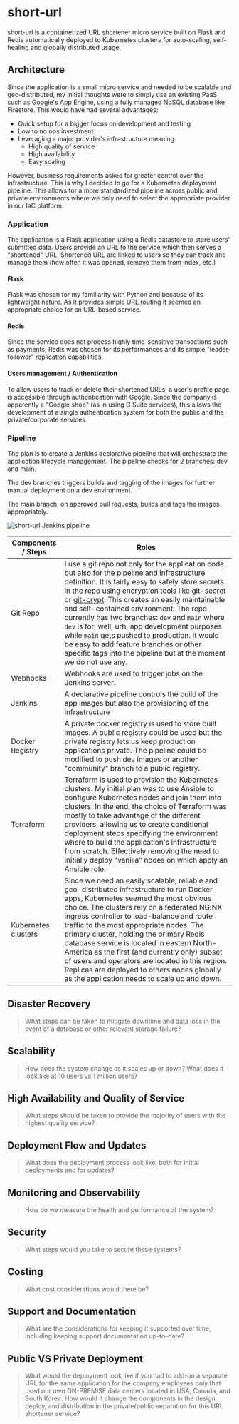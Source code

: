 # short-url
short-url is a containerized URL shortener micro service built on Flask and Redis automatically deployed to Kubernetes clusters for auto-scaling, self-healing and globally distributed usage.

## Architecture
Since the application is a small micro service and needed to be scalable and geo-distributed, my initial thoughts were to simply use an existing PaaS such as Google's App Engine, using a fully managed NoSQL database like Firestore. This would have had several advantages:
* Quick setup for a bigger focus on development and testing
* Low to no ops investment
* Leveraging a major provider's infrastructure meaning:
  * High quality of service
  * High availability
  * Easy scaling

However, business requirements asked for greater control over the infrastructure. This is why I decided to go for a Kubernetes deployment pipeline. This allows for a more standardized pipeline across public and private environments where we only need to select the appropriate provider in our IaC platform.
### Application
The application is a Flask application using a Redis datastore to store users' submitted data. Users provide an URL to the service which then serves a "shortened" URL. Shortened URL are linked to users so they can track and manage them (how often it was opened, remove them from index, etc.)
#### Flask
Flask was chosen for my familiarity with Python and because of its lightweight nature. As it provides simple URL routing it seemed an appropriate choice for an URL-based service.
#### Redis
Since the service does not process highly time-sensitive transactions such as payments, Redis was chosen for its performances and its simple "leader-follower" replication capabilities.
#### Users management / Authentication
To allow users to track or delete their shortened URLs, a user's profile page is accessible through authentication with Google. Since the company is apparently a "Google shop" (as in using G Suite services), this allows the development of a single authentication system for both the public and the private/corporate services.

### Pipeline
The plan is to create a Jenkins declarative pipeline that will orchestrate the application lifecycle management. The pipeline checks for 2 branches: dev and main. 
 
The dev branches triggers builds and tagging of the images for further manual deployment on a dev environment. 

The main branch, on approved pull requests, builds and tags the images appropriately. 

![short-url Jenkins pipeline](https://i.imgur.com/0vAqjJH.png )

Components / Steps | Roles
------------ | -------------
Git Repo | I use a git repo not only for the application code but also for the pipeline and infrastructure definition. It is fairly easy to safely store secrets in the repo using encryption tools like [git-secret](https://git-secret.io/) or [git-crypt](https://github.com/AGWA/git-crypt). This creates an easily maintainable and self-contained environment. The repo currently has two branches: `dev` and `main` where `dev` is for, well, urh, app development purposes while `main` gets pushed to production. It would be easy to add feature branches or other specific tags into the pipeline but at the moment we do not use any.
Webhooks | Webhooks are used to trigger jobs on the Jenkins server. 
Jenkins | A declarative pipeline controls the build of the app images but also the provisioning of the infrastructure
Docker Registry | A private docker registry is used to store built images. A public registry could be used but the private registry lets us keep production applications private. The pipeline could be modified to push dev images or another "community" branch to a public registry.
Terraform | Terraform is used to provision the Kubernetes clusters. My initial plan was to use Ansible to configure Kubernetes nodes and join them into clusters. In the end, the choice of Terraform was mostly to take advantage of the different providers, allowing us to create conditional deployment steps specifying the environment where to build the application's infrastructure from scratch. Effectively removing the need to initially deploy "vanilla" nodes on which apply an Ansible role. 
Kubernetes clusters | Since we need an easily scalable, reliable and geo-distributed infrastructure to run Docker apps, Kubernetes seemed the most obvious choice. The clusters rely on a federated NGINX ingress controller to load-balance and route traffic to the most appropriate nodes. The primary cluster, holding the primary Redis database service is located in eastern North-America as the first (and currently only) subset of users and operators are located in this region. Replicas are deployed to others nodes globally as the application needs to scale up and down.

## Disaster Recovery

> What steps can be taken to mitigate downtime and data loss in the event of a database or other relevant storage failure?   

## Scalability
> How does the system change as it scales up or down? 
> What does it look like at 10 users vs 1 million users?

## High Availability and Quality of Service
> What steps should be taken to provide the majority of users with the highest quality service?

## Deployment Flow and Updates
> What does the deployment process look like, both for initial deployments and for updates?

## Monitoring and Observability
> How do we measure the health and performance of the system?

## Security
> What steps would you take to secure these systems?

## Costing
> What cost considerations would there be?

## Support and Documentation
> What are the considerations for keeping it supported over time, including keeping support documentation up-to-date?

## Public VS Private Deployment
> What would the deployment look like if you had to add-on a separate URL for the same application for the company employees only that used our own ON-PREMISE data centers located in  USA, Canada, and South Korea. How would it change the components in the design, deploy, and distribution in the private/public separation for this URL shortener service?